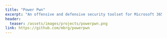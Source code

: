 ```yaml
---
title: "Power Pwn"
excerpt: "An offensive and defensive security toolset for Microsoft 365 Power Platform"
header:
  teaser: /assets/images/projects/powerpwn.png
link: https://github.com/mbrg/powerpwn
---
```

